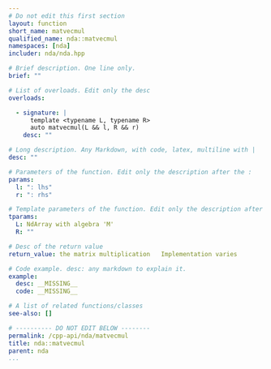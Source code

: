 ```yaml
---
# Do not edit this first section
layout: function
short_name: matvecmul
qualified_name: nda::matvecmul
namespaces: [nda]
includer: nda/nda.hpp

# Brief description. One line only.
brief: ""

# List of overloads. Edit only the desc
overloads:

  - signature: |
      template <typename L, typename R>
      auto matvecmul(L && l, R && r)
    desc: ""

# Long description. Any Markdown, with code, latex, multiline with |
desc: ""

# Parameters of the function. Edit only the description after the :
params:
  l: ": lhs"
  r: ": rhs"

# Template parameters of the function. Edit only the description after the :
tparams:
  L: NdArray with algebra 'M'
  R: ""

# Desc of the return value
return_value: the matrix multiplication   Implementation varies

# Code example. desc: any markdown to explain it.
example:
  desc: __MISSING__
  code: __MISSING__

# A list of related functions/classes
see-also: []

# ---------- DO NOT EDIT BELOW --------
permalink: /cpp-api/nda/matvecmul
title: nda::matvecmul
parent: nda
...
```



